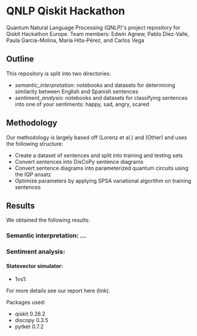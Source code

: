 # QNLP Qiskit Hackathon
Quantum Natural Language Processing (QNLP)'s project repository for Qiskit Hackathon Europe. Team members: Edwin Agnew, Pablo Díez-Valle, Paula García-Molina, María Hita-Pérez,  and Carlos Vega

## Outline
This repository is split into two directories:
- *semantic_interpretation*: notebooks and datasets for determining similarity between English and Spanish sentences
- *sentiment_analysis*: notebooks and datasets for classifying sentences into one of your sentiments: happy, sad, angry, scared 

## Methodology
Our methodology is largely based off (Lorenz et al.) and (Other) and uses the following structure:
- Create a dataset of sentences and split into training and testing sets
- Convert sentences into DisCoPy sentence diagrams
- Convert sentence diagrams into parameterized quantum circuits using the IQP ansatz
- Optimize parameters by applying SPSA variational algorithm on training sentences

## Results
We obtained the following results:
### Semantic interpretation: ...
### Sentiment analysis: 
#### Statevector simulator:
- 1vs1:

For more details see our report here (link).

Packages used:
- qiskit 0.26.2
- discopy 0.3.5
- pytket 0.7.2
